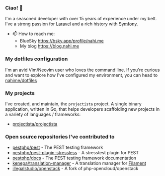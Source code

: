 ### Ciao! 👋

I'm a seasoned developer with over 15 years of experience under my belt. I've a strong passion for [Laravel](https://github.com/laravel/laravel) and a rich history with [Symfony](https://github.com/symfony/symfony).

- 📫 How to reach me:
  - BlueSky https://bsky.app/profile/nahi.me
  - My blog https://blog.nahi.me

### My dotfiles configuration

I'm an avid Vim/Neovim user who loves the command line. If you're curious and want to explore how I've configured my environment, you can head to 
[nahime/dotfiles](https://github.com/nahime0/dotfiles)

### My projects

I've created, and maintain, the `projectista` project. A single binary application, written in Go,
that helps developers scaffolding new projects in a variety of languages / frameworks: 

- [projectista/projectista](https://github.com/projectista/projectista)

### Open source repositories I've contributed to

- [pestphp/pest](https://github.com/pestphp/pest/commits?author=nahime0) - The PEST testing framework
- [pestphp/pest-plugin-stressless](https://github.com/pestphp/pest-plugin-stressless/commits?author=nahime0) - A stresstest plugin for PEST
- [pestphp/docs](https://github.com/pestphp/docs/commits?author=nahime0) - The PEST testing framework documentation
- [kenepa/translation-manager](https://github.com/kenepa/translation-manager/commits?author=nahime0) - A translation manager for [Filament](https://filamentphp.com/)
- [illegalstudio/openstack](https://github.com/illegalstudio/openstack/commits?author=nahime0) - A fork of php-opencloud/openstack

<!--
**illegalvuppi/illegalvuppi** is a ✨ _special_ ✨ repository because its `README.md` (this file) appears on your GitHub profile.

Here are some ideas to get you started:

- 🔭 I’m currently working on ...
- 🌱 I’m currently learning ...
- 👯 I’m looking to collaborate on ...
- 🤔 I’m looking for help with ...
- 💬 Ask me about ...
- 📫 How to reach me: ...
- 😄 Pronouns: ...
- ⚡ Fun fact: ...
-->
